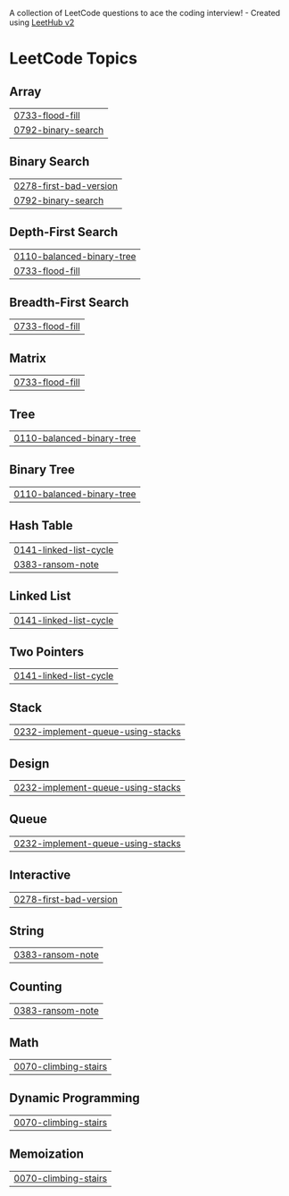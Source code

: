 A collection of LeetCode questions to ace the coding interview! - Created using [LeetHub v2](https://github.com/arunbhardwaj/LeetHub-2.0)
<!---LeetCode Topics Start-->
# LeetCode Topics
## Array
|  |
| ------- |
| [0733-flood-fill](https://github.com/Biorni/LeetCode/tree/master/0733-flood-fill) |
| [0792-binary-search](https://github.com/Biorni/LeetCode/tree/master/0792-binary-search) |
## Binary Search
|  |
| ------- |
| [0278-first-bad-version](https://github.com/Biorni/LeetCode/tree/master/0278-first-bad-version) |
| [0792-binary-search](https://github.com/Biorni/LeetCode/tree/master/0792-binary-search) |
## Depth-First Search
|  |
| ------- |
| [0110-balanced-binary-tree](https://github.com/Biorni/LeetCode/tree/master/0110-balanced-binary-tree) |
| [0733-flood-fill](https://github.com/Biorni/LeetCode/tree/master/0733-flood-fill) |
## Breadth-First Search
|  |
| ------- |
| [0733-flood-fill](https://github.com/Biorni/LeetCode/tree/master/0733-flood-fill) |
## Matrix
|  |
| ------- |
| [0733-flood-fill](https://github.com/Biorni/LeetCode/tree/master/0733-flood-fill) |
## Tree
|  |
| ------- |
| [0110-balanced-binary-tree](https://github.com/Biorni/LeetCode/tree/master/0110-balanced-binary-tree) |
## Binary Tree
|  |
| ------- |
| [0110-balanced-binary-tree](https://github.com/Biorni/LeetCode/tree/master/0110-balanced-binary-tree) |
## Hash Table
|  |
| ------- |
| [0141-linked-list-cycle](https://github.com/Biorni/LeetCode/tree/master/0141-linked-list-cycle) |
| [0383-ransom-note](https://github.com/Biorni/LeetCode/tree/master/0383-ransom-note) |
## Linked List
|  |
| ------- |
| [0141-linked-list-cycle](https://github.com/Biorni/LeetCode/tree/master/0141-linked-list-cycle) |
## Two Pointers
|  |
| ------- |
| [0141-linked-list-cycle](https://github.com/Biorni/LeetCode/tree/master/0141-linked-list-cycle) |
## Stack
|  |
| ------- |
| [0232-implement-queue-using-stacks](https://github.com/Biorni/LeetCode/tree/master/0232-implement-queue-using-stacks) |
## Design
|  |
| ------- |
| [0232-implement-queue-using-stacks](https://github.com/Biorni/LeetCode/tree/master/0232-implement-queue-using-stacks) |
## Queue
|  |
| ------- |
| [0232-implement-queue-using-stacks](https://github.com/Biorni/LeetCode/tree/master/0232-implement-queue-using-stacks) |
## Interactive
|  |
| ------- |
| [0278-first-bad-version](https://github.com/Biorni/LeetCode/tree/master/0278-first-bad-version) |
## String
|  |
| ------- |
| [0383-ransom-note](https://github.com/Biorni/LeetCode/tree/master/0383-ransom-note) |
## Counting
|  |
| ------- |
| [0383-ransom-note](https://github.com/Biorni/LeetCode/tree/master/0383-ransom-note) |
## Math
|  |
| ------- |
| [0070-climbing-stairs](https://github.com/Biorni/LeetCode/tree/master/0070-climbing-stairs) |
## Dynamic Programming
|  |
| ------- |
| [0070-climbing-stairs](https://github.com/Biorni/LeetCode/tree/master/0070-climbing-stairs) |
## Memoization
|  |
| ------- |
| [0070-climbing-stairs](https://github.com/Biorni/LeetCode/tree/master/0070-climbing-stairs) |
<!---LeetCode Topics End-->